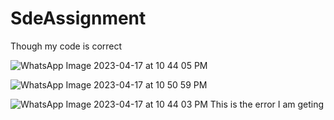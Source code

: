 # SdeAssignment
Though my code is correct





![WhatsApp Image 2023-04-17 at 10 44 05 PM](https://user-images.githubusercontent.com/108974791/232562249-a594e2a9-e513-4b08-934f-adbdc10fe12b.jpeg)

![WhatsApp Image 2023-04-17 at 10 50 59 PM](https://user-images.githubusercontent.com/108974791/232562300-2d96753b-b7fc-48cb-b90d-9ac5cabd0303.jpeg)


![WhatsApp Image 2023-04-17 at 10 44 03 PM](https://user-images.githubusercontent.com/108974791/232561964-ad601640-d668-4f0e-a976-1c8964ee4f10.jpeg)
This is the error I am geting
